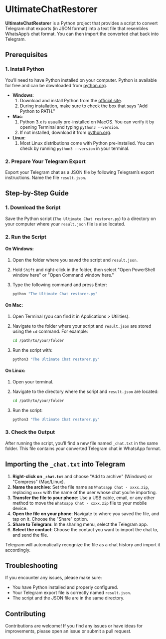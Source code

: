 # UltimateChatRestorer

**UltimateChatRestorer** is a Python project that provides a script to convert Telegram chat exports (in JSON format) into a text file that resembles WhatsApp’s chat format. You can then import the converted chat back into Telegram.


## Prerequisites

### 1. Install Python

You’ll need to have Python installed on your computer. Python is available for free and can be downloaded from [python.org](https://www.python.org/downloads/).

- **Windows**: 
  1. Download and install Python from the [official site](https://www.python.org/downloads/).
  2. During installation, make sure to check the box that says "Add Python to PATH."
- **Mac**:
  1. Python 3.x is usually pre-installed on MacOS. You can verify it by opening Terminal and typing `python3 --version`.
  2. If not installed, download it from [python.org](https://www.python.org/downloads/mac-osx/).
- **Linux**:
  1. Most Linux distributions come with Python pre-installed. You can check by running `python3 --version` in your terminal.

### 2. Prepare Your Telegram Export

Export your Telegram chat as a JSON file by following Telegram’s export instructions. Name the file `result.json`.

## Step-by-Step Guide

### 1. Download the Script

Save the Python script (`The Ultimate Chat restorer.py`) to a directory on your computer where your `result.json` file is also located.

### 2. Run the Script

#### On Windows:

1. Open the folder where you saved the script and `result.json`.
2. Hold `Shift` and right-click in the folder, then select "Open PowerShell window here" or "Open Command window here."
3. Type the following command and press Enter:

   ```bash
   python "The Ultimate Chat restorer.py"
   ```

#### On Mac:

1. Open Terminal (you can find it in Applications > Utilities).
2. Navigate to the folder where your script and `result.json` are stored using the `cd` command. For example:

   ```bash
   cd /path/to/your/folder
   ```

3. Run the script with:

   ```bash
   python3 "The Ultimate Chat restorer.py"
   ```

#### On Linux:

1. Open your terminal.
2. Navigate to the directory where the script and `result.json` are located:

   ```bash
   cd /path/to/your/folder
   ```

3. Run the script:

   ```bash
   python3 "The Ultimate Chat restorer.py"
   ```

### 3. Check the Output

After running the script, you’ll find a new file named `_chat.txt` in the same folder. This file contains your converted Telegram chat in WhatsApp format.

## Importing the `_chat.txt` into Telegram

1. **Right-click on `_chat.txt`** and choose "Add to archive" (Windows) or "Compress" (Mac/Linux).
2. **Name the archive**: Set the file name as `Whatsapp Chat - xxxx.zip`, replacing `xxxx` with the name of the user whose chat you’re importing.
3. **Transfer the file to your phone**: Use a USB cable, email, or any other method to move the `Whatsapp Chat - xxxx.zip` file to your mobile device.
4. **Open the file on your phone**: Navigate to where you saved the file, and tap on it. Choose the "Share" option.
5. **Share to Telegram**: In the sharing menu, select the Telegram app.
6. **Select the contact**: Choose the contact you want to import the chat to, and send the file.

Telegram will automatically recognize the file as a chat history and import it accordingly.

## Troubleshooting

If you encounter any issues, please make sure:
- You have Python installed and properly configured.
- Your Telegram export file is correctly named `result.json`.
- The script and the JSON file are in the same directory.

## Contributing

Contributions are welcome! If you find any issues or have ideas for improvements, please open an issue or submit a pull request.
